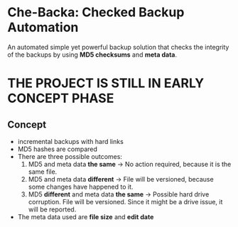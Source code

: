 # **Che-Backa**: **Ch**ecked **Back**up **A**utomation 

An automated simple yet powerful backup solution that checks the integrity of the backups by using **MD5 checksums** and **meta data**. 

# THE PROJECT IS STILL IN EARLY CONCEPT PHASE


## Concept
- incremental backups with hard links
- MD5 hashes are compared
- There are three possible outcomes:
  1. MD5 and meta data **the same** -> No action required, because it is the same file.
  2. MD5 and meta data **different** -> File will be versioned, because some changes have happened to it.
  3. MD5 **different** and meta data **the same** -> Possible hard drive corruption. File will be versioned. Since it might be a drive issue, it will be reported.
- The meta data used are **file size** and **edit date**
